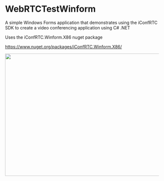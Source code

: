 # WebRTCTestWinform

A simple Windows Forms application that demonstrates using the iConfRTC SDK to create a video conferencing application using C# .NET

Uses the iConfRTC.Winform.X86 nuget package

https://www.nuget.org/packages/iConfRTC.Winform.X86/

<!-- copy and paste. Modify height and width if desired. --> <a href="https://content.screencast.com/users/AVSPEEDInc.Suppo/folders/Default/media/39db2681-562d-454d-a193-646ed30ab57a/webrtcwinform.gif"><img class="embeddedObject" src="https://content.screencast.com/users/AVSPEEDInc.Suppo/folders/Default/media/39db2681-562d-454d-a193-646ed30ab57a/webrtcwinform.gif" width="680" height="400" border="0" /></a>
